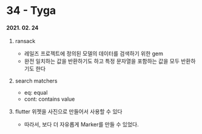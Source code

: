 34 - Tyga
========
#### 2021. 02. 24

1. ransack
    - 레일즈 프로젝트에 정의된 모델의 데이터를 검색하기 위한 gem
    - 완전 일치하는 값을 반환하기도 하고 특정 문자열을 포함하는 값을 모두 반환하기도 한다

2. search matchers
    - eq: equal
    - cont: contains value

3. flutter 위젯을 사진으로 만들어서 사용할 수 있다
    - 따라서, 보다 더 자유롭게 Marker를 만들 수 있었다.